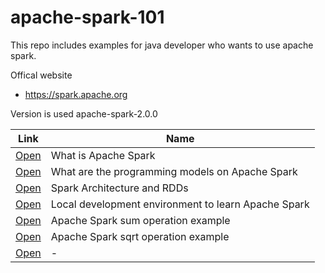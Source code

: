 # apache-spark-101

This repo includes examples for java developer who wants to use apache spark.


Offical website 

- https://spark.apache.org

Version is used apache-spark-2.0.0


| Link | Name   |
| ------------- | ------------- |
| [Open](/posts/1) | What is Apache Spark |
| [Open](/posts/2) | What are the programming models on Apache Spark |
| [Open](/posts/3) | Spark Architecture and RDDs |
| [Open](/posts/4) | Local development environment to learn Apache Spark |
| [Open](/posts/5) | Apache Spark sum operation example |
| [Open](/posts/6) | Apache Spark sqrt operation example |
| [Open](/posts/7) | - |

